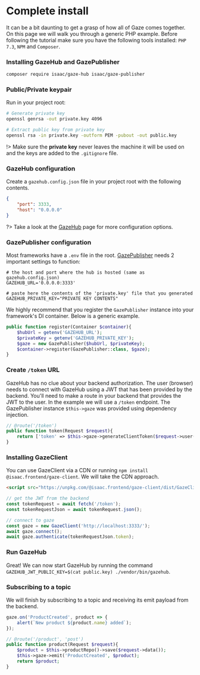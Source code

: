 # Complete install

It can be a bit daunting to get a grasp of how all of Gaze comes together. On this page we will walk you through a generic PHP example. Before following the tutorial make sure you have the following tools installed: `PHP 7.3`, `NPM` and `Composer`.

### Installing GazeHub and GazePublisher
```bash
composer require isaac/gaze-hub isaac/gaze-publisher
```

### Public/Private keypair

Run in your project root:
```bash
# Generate private key
openssl genrsa -out private.key 4096

# Extract public key from private key
openssl rsa -in private.key -outform PEM -pubout -out public.key
```

!> Make sure the **private key** never leaves the machine it will be used on and the keys are added to the `.gitignore` file.

### GazeHub configuration
Create a `gazehub.config.json` file in your project root with the following contents.
```json
{
    "port": 3333,
    "host": "0.0.0.0"
}
```

?> Take a look at the [GazeHub](gazehub) page for more configuration options.

### GazePublisher configuration

Most frameworks have a `.env` file in the root.
[GazePublisher](gazepublisher) needs 2 important settings to function:

```env
# the host and port where the hub is hosted (same as gazehub.config.json)
GAZEHUB_URL='0.0.0.0:3333'

# paste here the contents of the 'private.key' file that you generated
GAZEHUB_PRIVATE_KEY="PRIVATE KEY CONTENTS"
```

We highly recommend that you register the `GazePublisher` instance into your framework's DI container. Below is a generic example.

```php
public function register(Container $container){
    $hubUrl = getenv('GAZEHUB_URL');
    $privateKey = getenv('GAZEHUB_PRIVATE_KEY');
    $gaze = new GazePublisher($hubUrl, $privateKey);
    $container->register(GazePublisher::class, $gaze);
}
```

### Create `/token` URL

GazeHub has no clue about your backend authorization. The user (browser) needs to connect with GazeHub using a JWT that has been provided by the backend. You'll need to make a route in your backend that provides the JWT to the user. In the example we will use a `/token` endpoint. The GazePublisher instance `$this->gaze` was provided using dependency injection.

```php
// @route('/token')
public function token(Request $request){
    return ['token' => $this->gaze->generateClientToken($request->user()->getRoles())];
}
```

### Installing GazeClient

You can use GazeClient via a CDN or running `npm install @isaac.frontend/gaze-client`. We will take the CDN approach.

```html
<script src="https://unpkg.com/@isaac.frontend/gaze-client/dist/GazeClient.js"></script>
```

```js
// get the JWT from the backend
const tokenRequest = await fetch('/token');
const tokenRequestJson = await tokenRequest.json();

// connect to gaze
const gaze = new GazeClient('http://localhost:3333/');
await gaze.connect();
await gaze.authenticate(tokenRequestJson.token);
```

### Run GazeHub

Great! We can now start GazeHub by running the command `GAZEHUB_JWT_PUBLIC_KEY=$(cat public.key) ./vendor/bin/gazehub`.

### Subscribing to a topic

We will finish by subscribing to a topic and receiving its emit payload from the backend.

```js
gaze.on('ProductCreated', product => {
    alert(`New product ${product.name} added`);
});
```

```php
// @route('/product', 'post')
public function product(Request $request){
    $product = $this->productRepo()->save($request->data());
    $this->gaze->emit('ProductCreated', $product);
    return $product;
}
```
